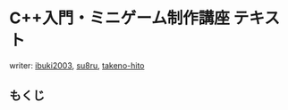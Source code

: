 # C++入門・ミニゲーム制作講座 テキスト

writer: [ibuki2003](https://github.com/ibuki2003), [su8ru](https://github.com/su8ru), [takeno-hito](https://github.com/takeno-hito)

## もくじ
